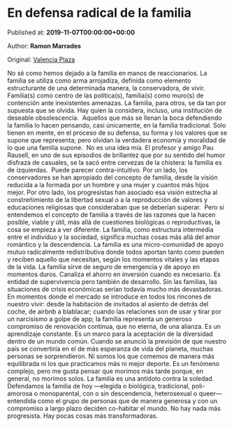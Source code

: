 
# En defensa radical de la familia

Published at: **2019-11-07T00:00:00+00:00**

Author: **Ramon Marrades**

Original: [Valencia Plaza](https://valenciaplaza.com/en-defensa-radical-de-la-familia)

No sé como hemos dejado a la familia en manos de reaccionarios. La familia se utiliza como arma arrojadiza, definida como elemento estructurante de una determinada manera, la conservadora, de vivir. Familia(s) como centro de las política(s), familia(s) como muro(s) de contención ante inexistentes amenazas. La familia, para otros, se da tan por supuesta que se olvida. Hay quien la considera, incluso, una institución de deseable obsolescencia. 
Aquellos que más se llenan la boca defendiendo la familia lo hacen pensando, casi únicamente, en la familia tradicional. Solo tienen en mente, en el proceso de su defensa, su forma y los valores que se supone que representa; pero olvidan la verdadera economía y moralidad de lo que una familia supone. 
No es una idea mía. El profesor y amigo Pau Rausell, en uno de sus episodios de brillantez que por su sentido del humor disfraza de casuales, se la sacó entre cervezas de la chistera: la familia es de izquierdas. 
Puede parecer contra-intuitivo. Por un lado, los conservadores se han apropiado del concepto de familia, desde la visión reducida a la formada por un hombre y una mujer y cuantos más hijos mejor. Por otro lado, los progresistas han asociado esa visión estrecha al constreñimiento de la libertad sexual o a la reproducción de valores y educaciones religiosas que consideraban que se deberían superar. 
Pero si entendemos el concepto de familia a través de las razones que la hacen posible, viable y útil, más allá de cuestiones biológicas o reproductivas, la cosa se empieza a ver diferente. La familia, como estructura intermedia entre el individuo y la sociedad, significa muchas cosas más allá del amor romántico y la descendencia.
La familia es una micro-comunidad de apoyo mutuo radicalmente redistributiva donde todos aportan tanto como pueden y reciben aquello que necesitan, según los momentos vitales y las etapas de la vida. La familia sirve de seguro de emergencia y de apoyo en momentos duros. Canaliza el ahorro en inversión cuando es necesario. Es entidad de supervivencia pero también de desarrollo. Sin las familias, las situaciones de crisis económicas serían todavía mucho más devastadoras. 
En momentos donde el mercado se introduce en todos los rincones de nuestro vivir: desde la habitación de invitados al asiento de detrás del coche, de airbnb a blablacar; cuando las relaciones son de usar y tirar por un narcisismo a golpe de app; la familia representa un generoso compromiso de renovación continua, que no eterna, de una alianza. Es un aprendizaje constante. Es un marco para la aceptación de la diversidad dentro de un mundo común.
Cuando se anunció la previsión de que nuestro país se convertiría en el de más esperanza de vida del planeta, muchas personas se sorprendieron. Ni somos los que comemos de manera más equilibrada ni los que practicamos más ni mejor deporte. Es un fenómeno complejo, pero me gusta pensar que morimos más tarde porque, en general, no morimos solos. La familia es una antídoto contra la soledad. 
Defendamos la familia de hoy —elegida o biológica, tradicional, poli-amorosa o monoparental, con o sin descendencia, heterosexual o queer— entendida como el grupo de personas que de manera generosa y con un compromiso a largo plazo deciden co-habitar el mundo. No hay nada más progresista. Hay pocas cosas más transformadoras. 
